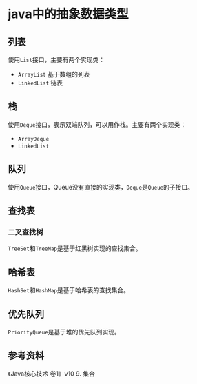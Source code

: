 # java中的抽象数据类型

## 列表

使用`List`接口，主要有两个实现类：

- `ArrayList` 基于数组的列表
- `LinkedList` 链表

## 栈

使用`Deque`接口，表示双端队列，可以用作栈。主要有两个实现类：

- `ArrayDeque`
- `LinkedList`

## 队列

使用`Queue`接口，Queue没有直接的实现类，`Deque`是`Queue`的子接口。

## 查找表

### 二叉查找树

`TreeSet`和`TreeMap`是基于红黑树实现的查找集合。

## 哈希表

`HashSet`和`HashMap`是基于哈希表的查找集合。

## 优先队列

`PriorityQueue`是基于堆的优先队列实现。

## 参考资料

《Java核心技术 卷1》v10 9. 集合
